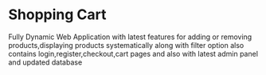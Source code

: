 # Shopping Cart
Fully Dynamic Web Application with latest features for adding or removing products,displaying products systematically along with filter option also contains login,register,checkout,cart pages and also with latest admin panel and updated database
